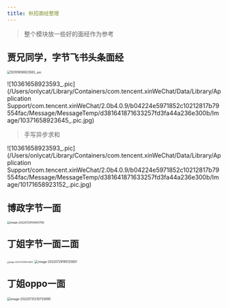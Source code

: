 ```yaml
---
title: 秋招面经整理
---
```


> 整个模块放一些好的面经作为参考

## 贾兄同学，字节飞书头条面经

<img src="/Users/onlycat/Library/Containers/com.tencent.xinWeChat/Data/Library/Application Support/com.tencent.xinWeChat/2.0b4.0.9/b04224e5971852c10212817b79554fac/Message/MessageTemp/d381641871633257fd3fa44a236e300b/Image/10351658923583_.pic.jpg" alt="10351658923583_.pic" style="zoom:50%;" />

![10361658923593_.pic](/Users/onlycat/Library/Containers/com.tencent.xinWeChat/Data/Library/Application Support/com.tencent.xinWeChat/2.0b4.0.9/b04224e5971852c10212817b79554fac/Message/MessageTemp/d381641871633257fd3fa44a236e300b/Image/10371658923645_.pic.jpg)

> 手写异步求和

![10361658923593_.pic](/Users/onlycat/Library/Containers/com.tencent.xinWeChat/Data/Library/Application Support/com.tencent.xinWeChat/2.0b4.0.9/b04224e5971852c10212817b79554fac/Message/MessageTemp/d381641871633257fd3fa44a236e300b/Image/10171658923152_.pic.jpg)

## 博政字节一面

<img src="/Users/onlycat/Library/Application Support/typora-user-images/image-20220729154851790.png" alt="image-20220729154851790" style="zoom:43%;" />

## 丁姐字节一面二面

<img src="/Users/onlycat/Library/Application Support/typora-user-images/image-20220729195142682.png" alt="image-20220729195142682" style="zoom:30%;" />

<img src="/Users/onlycat/Library/Application Support/typora-user-images/image-20220729195125801.png" alt="image-20220729195125801" style="zoom:50%;" />



## 丁姐oppo一面

<img src="/Users/onlycat/Library/Application Support/typora-user-images/image-20220731235733890.png" alt="image-20220731235733890" style="zoom:50%;" />